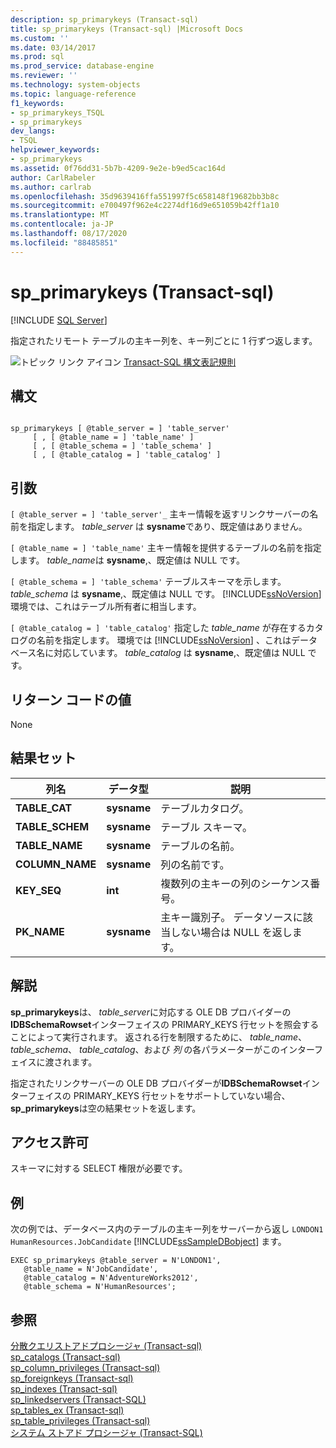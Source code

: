 ```yaml
---
description: sp_primarykeys (Transact-sql)
title: sp_primarykeys (Transact-sql) |Microsoft Docs
ms.custom: ''
ms.date: 03/14/2017
ms.prod: sql
ms.prod_service: database-engine
ms.reviewer: ''
ms.technology: system-objects
ms.topic: language-reference
f1_keywords:
- sp_primarykeys_TSQL
- sp_primarykeys
dev_langs:
- TSQL
helpviewer_keywords:
- sp_primarykeys
ms.assetid: 0f76dd31-5b7b-4209-9e2e-b9ed5cac164d
author: CarlRabeler
ms.author: carlrab
ms.openlocfilehash: 35d9639416ffa551997f5c658148f19682bb3b8c
ms.sourcegitcommit: e700497f962e4c2274df16d9e651059b42ff1a10
ms.translationtype: MT
ms.contentlocale: ja-JP
ms.lasthandoff: 08/17/2020
ms.locfileid: "88485851"
---
```

# <a name="sp_primarykeys-transact-sql"></a>sp_primarykeys (Transact-sql)
[!INCLUDE [SQL Server](../../includes/applies-to-version/sqlserver.md)]

  指定されたリモート テーブルの主キー列を、キー列ごとに 1 行ずつ返します。  
  
 ![トピック リンク アイコン](../../database-engine/configure-windows/media/topic-link.gif "トピック リンク アイコン") [Transact-SQL 構文表記規則](../../t-sql/language-elements/transact-sql-syntax-conventions-transact-sql.md)  
  
## <a name="syntax"></a>構文  
  
```  
  
sp_primarykeys [ @table_server = ] 'table_server'   
     [ , [ @table_name = ] 'table_name' ]   
     [ , [ @table_schema = ] 'table_schema' ]   
     [ , [ @table_catalog = ] 'table_catalog' ]  
```  
  
## <a name="arguments"></a>引数  
`[ @table_server = ] 'table_server'_` 主キー情報を返すリンクサーバーの名前を指定します。 *table_server* は **sysname**であり、既定値はありません。  
  
`[ @table_name = ] 'table_name'` 主キー情報を提供するテーブルの名前を指定します。 *table_name*は **sysname**,、既定値は NULL です。  
  
`[ @table_schema = ] 'table_schema'` テーブルスキーマを示します。 *table_schema* は **sysname**,、既定値は NULL です。 [!INCLUDE[ssNoVersion](../../includes/ssnoversion-md.md)] 環境では、これはテーブル所有者に相当します。  
  
`[ @table_catalog = ] 'table_catalog'` 指定した *table_name* が存在するカタログの名前を指定します。 環境では [!INCLUDE[ssNoVersion](../../includes/ssnoversion-md.md)] 、これはデータベース名に対応しています。 *table_catalog* は **sysname**,、既定値は NULL です。  
  
## <a name="return-code-values"></a>リターン コードの値  
 None  
  
## <a name="result-sets"></a>結果セット  
  
|列名|データ型|説明|  
|-----------------|---------------|-----------------|  
|**TABLE_CAT**|**sysname**|テーブルカタログ。|  
|**TABLE_SCHEM**|**sysname**|テーブル スキーマ。|  
|**TABLE_NAME**|**sysname**|テーブルの名前。|  
|**COLUMN_NAME**|**sysname**|列の名前です。|  
|**KEY_SEQ**|**int**|複数列の主キーの列のシーケンス番号。|  
|**PK_NAME**|**sysname**|主キー識別子。 データソースに該当しない場合は NULL を返します。|  
  
## <a name="remarks"></a>解説  
 **sp_primarykeys**は、 *table_server*に対応する OLE DB プロバイダーの**IDBSchemaRowset**インターフェイスの PRIMARY_KEYS 行セットを照会することによって実行されます。 返される行を制限するために、 *table_name*、 *table_schema*、 *table_catalog*、および *列* の各パラメーターがこのインターフェイスに渡されます。  
  
 指定されたリンクサーバーの OLE DB プロバイダーが**IDBSchemaRowset**インターフェイスの PRIMARY_KEYS 行セットをサポートしていない場合、 **sp_primarykeys**は空の結果セットを返します。  
  
## <a name="permissions"></a>アクセス許可  
 スキーマに対する SELECT 権限が必要です。  
  
## <a name="examples"></a>例  
 次の例では、データベース内のテーブルの主キー列をサーバーから返し `LONDON1` `HumanResources.JobCandidate` [!INCLUDE[ssSampleDBobject](../../includes/sssampledbobject-md.md)] ます。  
  
```  
EXEC sp_primarykeys @table_server = N'LONDON1',   
   @table_name = N'JobCandidate',  
   @table_catalog = N'AdventureWorks2012',   
   @table_schema = N'HumanResources';  
```  
  
## <a name="see-also"></a>参照  
 [分散クエリストアドプロシージャ &#40;Transact-sql&#41;](../../relational-databases/system-stored-procedures/distributed-queries-stored-procedures-transact-sql.md)   
 [sp_catalogs &#40;Transact-sql&#41;](../../relational-databases/system-stored-procedures/sp-catalogs-transact-sql.md)   
 [sp_column_privileges &#40;Transact-sql&#41;](../../relational-databases/system-stored-procedures/sp-column-privileges-transact-sql.md)   
 [sp_foreignkeys &#40;Transact-sql&#41;](../../relational-databases/system-stored-procedures/sp-foreignkeys-transact-sql.md)   
 [sp_indexes &#40;Transact-sql&#41;](../../relational-databases/system-stored-procedures/sp-indexes-transact-sql.md)   
 [sp_linkedservers &#40;Transact-SQL&#41;](../../relational-databases/system-stored-procedures/sp-linkedservers-transact-sql.md)   
 [sp_tables_ex &#40;Transact-sql&#41;](../../relational-databases/system-stored-procedures/sp-tables-ex-transact-sql.md)   
 [sp_table_privileges &#40;Transact-sql&#41;](../../relational-databases/system-stored-procedures/sp-table-privileges-transact-sql.md)   
 [システム ストアド プロシージャ &#40;Transact-SQL&#41;](../../relational-databases/system-stored-procedures/system-stored-procedures-transact-sql.md)  
  
  
